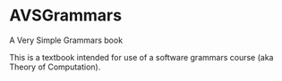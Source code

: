 # AVSGrammars
A Very Simple Grammars book

This is a textbook intended for use of a software grammars course (aka Theory of Computation).

